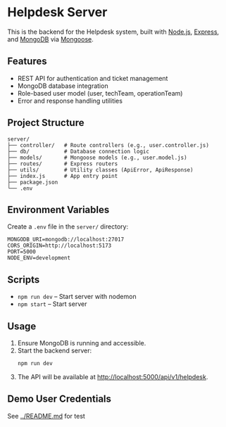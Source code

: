 # Helpdesk Server

This is the backend for the Helpdesk system, built with [Node.js](https://nodejs.org/), [Express](https://expressjs.com/), and [MongoDB](https://www.mongodb.com/) via [Mongoose](https://mongoosejs.com/).

## Features

- REST API for authentication and ticket management
- MongoDB database integration
- Role-based user model (user, techTeam, operationTeam)
- Error and response handling utilities

## Project Structure

```
server/
├── controller/   # Route controllers (e.g., user.controller.js)
├── db/           # Database connection logic
├── models/       # Mongoose models (e.g., user.model.js)
├── routes/       # Express routers
├── utils/        # Utility classes (ApiError, ApiResponse)
├── index.js      # App entry point
├── package.json
└── .env
```

## Environment Variables

Create a `.env` file in the `server/` directory:

```
MONGODB_URI=mongodb://localhost:27017
CORS_ORIGIN=http://localhost:5173
PORT=5000
NODE_ENV=development
```

## Scripts

- `npm run dev` – Start server with nodemon
- `npm start` – Start server

## Usage

1. Ensure MongoDB is running and accessible.
2. Start the backend server:
   ```sh
   npm run dev
   ```
3. The API will be available at [http://localhost:5000/api/v1/helpdesk](http://localhost:5000/api/v1/helpdesk).

## Demo User Credentials

See [../README.md](../README.md) for test
